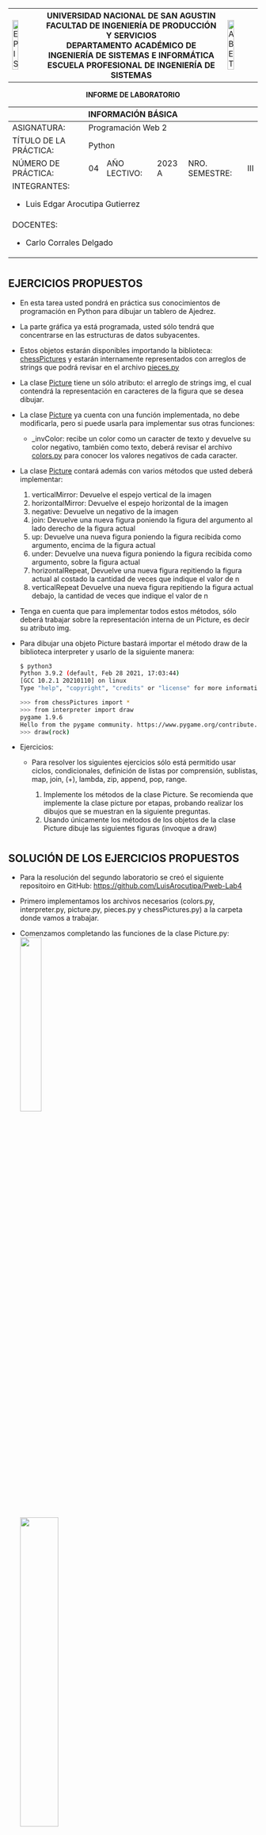 <div align="center">
<table>
    <theader>
        <tr>
            <td><img src="https://github.com/rescobedoq/pw2/blob/main/epis.png?raw=true" alt="EPIS" style="width:50%; height:auto"/></td>
            <th>
                <span style="font-weight:bold;">UNIVERSIDAD NACIONAL DE SAN AGUSTIN</span><br />
                <span style="font-weight:bold;">FACULTAD DE INGENIERÍA DE PRODUCCIÓN Y SERVICIOS</span><br />
                <span style="font-weight:bold;">DEPARTAMENTO ACADÉMICO DE INGENIERÍA DE SISTEMAS E INFORMÁTICA</span><br />
                <span style="font-weight:bold;">ESCUELA PROFESIONAL DE INGENIERÍA DE SISTEMAS</span>
            </th>
            <td><img src="https://github.com/rescobedoq/pw2/blob/main/abet.png?raw=true" alt="ABET" style="width:50%; height:auto"/></td>
        </tr>
    </theader>

</table>
</div>

<div align="center">
<span style="font-weight:bold;">INFORME DE LABORATORIO</span><br />
</div>


<table>
<theader>
<tr><th colspan="6">INFORMACIÓN BÁSICA</th></tr>
</theader>
<tbody>
<tr><td>ASIGNATURA:</td><td colspan="5">Programación Web 2</td></tr>
<tr><td>TÍTULO DE LA PRÁCTICA:</td><td colspan="5">Python</td></tr>
<tr>
<td>NÚMERO DE PRÁCTICA:</td><td>04</td><td>AÑO LECTIVO:</td><td>2023 A</td><td>NRO. SEMESTRE:</td><td>III</td>
</tr>

<tr><td colspan="6">INTEGRANTES:
    <ul>
        <li><P>Luis Edgar Arocutipa Gutierrez</P></li>
    </ul>
</td>
</<tr>
<tr><td colspan="6">DOCENTES:
<ul>
<li>Carlo Corrales Delgado</li>
</ul>
</td>
</<tr>
</tdbody>
</table>

#

## EJERCICIOS PROPUESTOS
-   En esta tarea usted pondrá en práctica sus conocimientos de programación en Python para dibujar un tablero de Ajedrez. 
-   La parte gráfica ya está programada, usted sólo tendrá que concentrarse en las estructuras de datos subyacentes.
-   Estos objetos estarán disponibles importando la biblioteca: [chessPictures](Tarea-del-Ajedrez/chessPictures.py) y estarán internamente representados con arreglos de strings que podrá revisar en el archivo [pieces.py](Tarea-del-Ajedrez/pieces.py)
-   La clase [Picture](Tarea-del-Ajedrez/picture.py) tiene un sólo atributo: el arreglo de strings img, el cual contendrá la representación en caracteres de la figura que se desea dibujar. 
-   La clase [Picture](Tarea-del-Ajedrez/picture.py) ya cuenta con una función implementada, no debe modificarla, pero si puede usarla para implementar sus otras funciones:
    -   _invColor: recibe un color como un caracter de texto y devuelve su color negativo, también como texto, deberá revisar el archivo [colors.py](Tarea-del-Ajedrez/colors.py) para conocer los valores negativos de cada caracter.

-   La clase [Picture](Tarea-del-Ajedrez/picture.py) contará además con varios métodos que usted deberá implementar:
    1.  verticalMirror: Devuelve el espejo vertical de la imagen
    2.  horizontalMirror: Devuelve el espejo horizontal de la imagen
    3.  negative: Devuelve un negativo de la imagen
    4.  join: Devuelve una nueva figura poniendo la figura del argumento al lado derecho de la figura actual
    5.  up: Devuelve una nueva figura poniendo la figura recibida como argumento, encima de la figura actual
    6.  under: Devuelve una nueva figura poniendo la figura recibida como argumento, sobre la figura actual
    7.  horizontalRepeat, Devuelve una nueva figura repitiendo la figura actual al costado la cantidad de veces que indique el valor de n
    8.  verticalRepeat Devuelve una nueva figura repitiendo la figura actual debajo, la cantidad de veces que indique el valor de n

-   Tenga en cuenta que para implementar todos estos métodos, sólo deberá trabajar sobre la representación interna de un Picture, es decir su atributo img.

-   Para dibujar una objeto Picture bastará importar el método draw de la biblioteca interpreter y usarlo de la siguiente manera:
    ```sh
    $ python3
    Python 3.9.2 (default, Feb 28 2021, 17:03:44) 
    [GCC 10.2.1 20210110] on linux
    Type "help", "copyright", "credits" or "license" for more information.
    ```
    ```sh
    >>> from chessPictures import *
    >>> from interpreter import draw
    pygame 1.9.6
    Hello from the pygame community. https://www.pygame.org/contribute.html
    >>> draw(rock)
    ```

-   Ejercicios:

    -   Para resolver los siguientes ejercicios sólo está permitido usar ciclos, condicionales, definición de listas por comprensión, sublistas, map, join, (+), lambda, zip, append, pop, range.

        1.  Implemente los métodos de la clase Picture. Se recomienda que implemente la clase picture por etapas, probando realizar los dibujos que se muestran en la siguiente preguntas.
        2.  Usando únicamente los métodos de los objetos de la clase Picture dibuje las siguientes figuras (invoque a draw)

#

## SOLUCIÓN DE LOS EJERCICIOS PROPUESTOS
- Para la resolución del segundo laboratorio se creó el siguiente repositoiro en GitHub:
https://github.com/LuisArocutipa/Pweb-Lab4
- Primero implementamos los archivos necesarios (colors.py, interpreter.py, picture.py, pieces.py y chessPictures.py) a la carpeta donde vamos a trabajar.
 - Comenzamos completando las funciones de la clase Picture.py:
 <br><img src="https://github.com/LuisArocutipa/Pweb-Lab4/blob/main/Imagenes/4.1.PNG?raw=true" style="width:30%; height:auto"/><br>
 <img src="https://github.com/LuisArocutipa/Pweb-Lab4/blob/main/Imagenes/4.2.PNG?raw=true" style="width:40%; height:auto"/><br>
 <img src="https://github.com/LuisArocutipa/Pweb-Lab4/blob/main/Imagenes/4.3.PNG?raw=true" style="width:40%; height:auto"/><br>
 <img src="https://github.com/LuisArocutipa/Pweb-Lab4/blob/main/Imagenes/4.4.PNG?raw=true" style="width:60%; height:auto"/><br>
 <img src="https://github.com/LuisArocutipa/Pweb-Lab4/blob/main/Imagenes/4.5.PNG?raw=true" style="width:40%; height:auto"/><br>
 <img src="https://github.com/LuisArocutipa/Pweb-Lab4/blob/main/Imagenes/4.6.PNG?raw=true" style="width:50%; height:auto"/><br>
 <img src="https://github.com/LuisArocutipa/Pweb-Lab4/blob/main/Imagenes/4.7.PNG?raw=true" style="width:40%; height:auto"/><br>
 <img src="https://github.com/LuisArocutipa/Pweb-Lab4/blob/main/Imagenes/4.8.PNG?raw=true" style="width:40%; height:auto"/><br>
 
- Luego se crearón archivos .py e importamos las funciones y objetos necesarios para cada ejercicio propuesto:

<img src="https://github.com/LuisArocutipa/Pweb-Lab4/blob/main/Imagenes/4e1.PNG?raw=true" style="width:70%; height:auto"/><br>
<img src="https://github.com/LuisArocutipa/Pweb-Lab4/blob/main/Imagenes/4e2.PNG?raw=true" style="width:70%; height:auto"/><br>
<img src="https://github.com/LuisArocutipa/Pweb-Lab4/blob/main/Imagenes/4e3.PNG?raw=true" style="width:50%; height:auto"/><br>
<img src="https://github.com/LuisArocutipa/Pweb-Lab4/blob/main/Imagenes/4e4.PNG?raw=true" style="width:70%; height:auto"/><br>
<img src="https://github.com/LuisArocutipa/Pweb-Lab4/blob/main/Imagenes/4e5.PNG?raw=true" style="width:70%; height:auto"/><br>
<img src="https://github.com/LuisArocutipa/Pweb-Lab4/blob/main/Imagenes/4e6.PNG?raw=true" style="width:70%; height:auto"/><br>
<img src="https://github.com/LuisArocutipa/Pweb-Lab4/blob/main/Imagenes/4e7.PNG?raw=true" style="width:70%; height:auto"/><br>

#

## CUESTIONARIO

- ¿Qué son los archivos *.pyc?
    - Los archivos con extensión ".pyc" son archivos de código compilado en Python. Cuando un programa escrito en Python se ejecuta, el código fuente se compila en un código de bytes intermedio llamado "bytecode". Estos archivos de bytecode tienen la extensión ".pyc" y se almacenan en disco para su uso posterior.
- ¿Para qué sirve el directorio pycache?
    - La función principal del directorio "pycache" es proporcionar un lugar específico para almacenar los archivos de bytecode generados por el intérprete de Python. Almacenar estos archivos en un directorio separado ayuda a mantener organizado el árbol de directorios del proyecto y evita la saturación del directorio principal con archivos ".pyc".
- ¿Cuáles son los usos y lo que representa el subguión en Python?
    - En Python, el subrayado o guion bajo (_) se utiliza de varias formas y tiene diferentes significados dependiendo del contexto:
    - Nombre de variables privadas: El subrayado se utiliza a menudo al comienzo de un nombre de variable para indicar que es una variable privada.
    - Ignorar valores: El subrayado se utiliza como una convención para indicar que un valor no se utilizará o no es relevante en una expresión.
    - Nombres especiales: El subrayado se utiliza en algunos nombres especiales en Python. Por ejemplo, el nombre de una función especial llamada init es utilizado para definir el método de inicialización de una clase.
